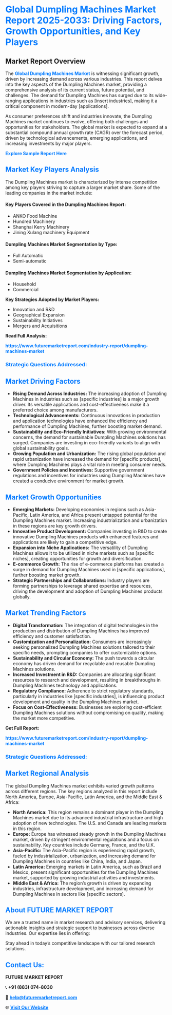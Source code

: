 <h1 style="color: #007BFF;">Global Dumpling Machines Market Report 2025-2033: Driving Factors, Growth Opportunities, and Key Players</h1>

<section id="overview">
<h2>Market Report Overview</h2>
<p>The <a href="https://www.futuremarketreport.com/industry-report/dumpling-machines-market" style="color: #007BFF; text-decoration: none;"><strong>Global Dumpling Machines Market</strong></a> is witnessing significant growth, driven by increasing demand across various industries. This report delves into the key aspects of the Dumpling Machines market, providing a comprehensive analysis of its current status, future potential, and challenges. The demand for Dumpling Machines has surged due to its wide-ranging applications in industries such as [insert industries], making it a critical component in modern-day [applications].</p>
<p>As consumer preferences shift and industries innovate, the Dumpling Machines market continues to evolve, offering both challenges and opportunities for stakeholders. The global market is expected to expand at a substantial compound annual growth rate (CAGR) over the forecast period, driven by technological advancements, emerging applications, and increasing investments by major players.</p>
</section>

<section id="overview">
<p><a href="https://www.futuremarketreport.com/request-sample/reportId=42833" style="color: #007BFF; text-decoration: none;"><strong>Explore Sample Report Here</strong></a></p>
</section>

<section id="key-players">
<h2 style="color: #007BFF;">Market Key Players Analysis</h2>
<p>The Dumpling Machines market is characterized by intense competition among key players striving to capture a larger market share. Some of the leading companies in the market include:</p>
<h4>Key Players Covered in the Dumpling Machines Report:</h4>
<ul><li>ANKO Food Machine</li><li>Hundred Machinery</li><li>Shanghai Kerry Machinery</li><li>Jining Xulang machinery Equipment</li></ul>
<h4>Dumpling Machines Market Segmentation by Type:</h4>
<ul><li>Full Automatic</li><li>Semi-automatic</li></ul>

<h4>Dumpling Machines Market Segmentation by Application:</h4>
<ul><li>Household</li><li>Commercial</li></ul>
<p><strong>Key Strategies Adopted by Market Players:</strong></p>
<ul>
<li>Innovation and R&D</li>
<li>Geographical Expansion</li>
<li>Sustainability Initiatives</li>
<li>Mergers and Acquisitions</li>
</ul>
</section>

<section>
<p><strong>Read Full Analysis: </strong></p><a href="https://www.futuremarketreport.com/industry-report/dumpling-machines-market" style="color: #007BFF; text-decoration: none;"><strong>https://www.futuremarketreport.com/industry-report/dumpling-machines-market</strong></a>
<h3 style="color: #007BFF;">Strategic Questions Addressed:</h3>
</section>

<section id="driving-factors">
<h2 style="color: #007BFF;">Market Driving Factors</h2>
<ul>
<li><strong>Rising Demand Across Industries:</strong> The increasing adoption of Dumpling Machines in industries such as [specific industries] is a major growth driver. Its versatile applications and cost-effectiveness make it a preferred choice among manufacturers.</li>
<li><strong>Technological Advancements:</strong> Continuous innovations in production and application technologies have enhanced the efficiency and performance of Dumpling Machines, further boosting market demand.</li>
<li><strong>Sustainability and Eco-Friendly Initiatives:</strong> With growing environmental concerns, the demand for sustainable Dumpling Machines solutions has surged. Companies are investing in eco-friendly variants to align with global sustainability goals.</li>
<li><strong>Growing Population and Urbanization:</strong> The rising global population and rapid urbanization have increased the demand for [specific products], where Dumpling Machines plays a vital role in meeting consumer needs.</li>
<li><strong>Government Policies and Incentives:</strong> Supportive government regulations and incentives for industries using Dumpling Machines have created a conducive environment for market growth.</li>
</ul>
</section>

<section id="growth-opportunities">
<h2 style="color: #007BFF;">Market Growth Opportunities</h2>
<ul>
<li><strong>Emerging Markets:</strong> Developing economies in regions such as Asia-Pacific, Latin America, and Africa present untapped potential for the Dumpling Machines market. Increasing industrialization and urbanization in these regions are key growth drivers.</li>
<li><strong>Innovative Product Development:</strong> Companies investing in R&D to create innovative Dumpling Machines products with enhanced features and applications are likely to gain a competitive edge.</li>
<li><strong>Expansion into Niche Applications:</strong> The versatility of Dumpling Machines allows it to be utilized in niche markets such as [specific niches], creating opportunities for growth and diversification.</li>
<li><strong>E-commerce Growth:</strong> The rise of e-commerce platforms has created a surge in demand for Dumpling Machines used in [specific applications], further boosting market growth.</li>
<li><strong>Strategic Partnerships and Collaborations:</strong> Industry players are forming partnerships to leverage shared expertise and resources, driving the development and adoption of Dumpling Machines products globally.</li>
</ul>
</section>

<section id="trending-factors">
<h2 style="color: #007BFF;">Market Trending Factors</h2>
<ul>
<li><strong>Digital Transformation:</strong> The integration of digital technologies in the production and distribution of Dumpling Machines has improved efficiency and customer satisfaction.</li>
<li><strong>Customization and Personalization:</strong> Consumers are increasingly seeking personalized Dumpling Machines solutions tailored to their specific needs, prompting companies to offer customizable options.</li>
<li><strong>Sustainability and Circular Economy:</strong> The push towards a circular economy has driven demand for recyclable and reusable Dumpling Machines solutions.</li>
<li><strong>Increased Investment in R&D:</strong> Companies are allocating significant resources to research and development, resulting in breakthroughs in Dumpling Machines technology and applications.</li>
<li><strong>Regulatory Compliance:</strong> Adherence to strict regulatory standards, particularly in industries like [specific industries], is influencing product development and quality in the Dumpling Machines market.</li>
<li><strong>Focus on Cost-Effectiveness:</strong> Businesses are exploring cost-efficient Dumpling Machines solutions without compromising on quality, making the market more competitive.</li>
</ul>
</section>

<section>
<p><strong>Get Full Report: </strong></p><a href="https://www.futuremarketreport.com/industry-report/dumpling-machines-market" style="color: #007BFF; text-decoration: none;"><strong>https://www.futuremarketreport.com/industry-report/dumpling-machines-market</strong></a>
<h3 style="color: #007BFF;">Strategic Questions Addressed:</h3>
</section>


<section id="regional-analysis">
<h2 style="color: #007BFF;">Market Regional Analysis</h2>
<p>The global Dumpling Machines market exhibits varied growth patterns across different regions. The key regions analyzed in this report include North America, Europe, Asia-Pacific, Latin America, and the Middle East & Africa:</p>
<ul>
<li><strong>North America:</strong> This region remains a dominant player in the Dumpling Machines market due to its advanced industrial infrastructure and high adoption of new technologies. The U.S. and Canada are leading markets in this region.</li>
<li><strong>Europe:</strong> Europe has witnessed steady growth in the Dumpling Machines market, driven by stringent environmental regulations and a focus on sustainability. Key countries include Germany, France, and the U.K.</li>
<li><strong>Asia-Pacific:</strong> The Asia-Pacific region is experiencing rapid growth, fueled by industrialization, urbanization, and increasing demand for Dumpling Machines in countries like China, India, and Japan.</li>
<li><strong>Latin America:</strong> Emerging markets in Latin America, such as Brazil and Mexico, present significant opportunities for the Dumpling Machines market, supported by growing industrial activities and investments.</li>
<li><strong>Middle East & Africa:</strong> The region’s growth is driven by expanding industries, infrastructure development, and increasing demand for Dumpling Machines in sectors like [specific sectors].</li>
</ul>
</section>

<footer>
<h2 style="color: #007BFF;">About FUTURE MARKET REPORT</h2>
<p>We are a trusted name in market research and advisory services, delivering actionable insights and strategic support to businesses across diverse industries. Our expertise lies in offering:</p>

<p>Stay ahead in today’s competitive landscape with our tailored research solutions.</p>

<h2 style="color: #007BFF;">Contact Us:</h2>
<p><strong>FUTURE MARKET REPORT</strong></p>
<p>📞 <strong>+91 (883) 074-8030</strong></p>
<p>📧 <strong><a href="mailto:help@futuremarketreport.com" style="color: #007BFF;">help@futuremarketreport.com</a></strong></p>
<p>🌐 <strong><a href="https://www.futuremarketreport.com/" style="color: #007BFF;">Visit Our Website</a></strong></p>
</footer>
